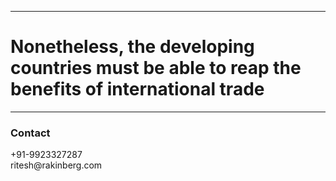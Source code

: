 * * *

# Nonetheless, the developing countries must be able to reap the benefits of international trade

* * *


### Contact

<dl>
<dt>+91-9923327287</dt>
<dt>ritesh@rakinberg.com</dt>
</dl>
<br>
<br>
<br>
<br>
<br>
<br>
<br>
